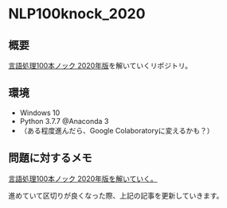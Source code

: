 # NLP100knock_2020

## 概要

[言語処理100本ノック 2020年版](https://nlp100.github.io/ja/)を解いていくリポジトリ。

## 環境

* Windows 10
* Python 3.7.7 @Anaconda 3
* （ある程度進んだら、Google Colaboratoryに変えるかも？）

## 問題に対するメモ

[言語処理100本ノック 2020年版を解いていく。](https://mocchaso.hateblo.jp/entry/2020/05/18/081848)

進めていて区切りが良くなった際、上記の記事を更新していきます。